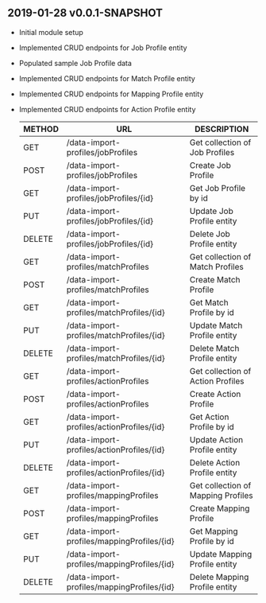## 2019-01-28 v0.0.1-SNAPSHOT
* Initial module setup
* Implemented CRUD endpoints for Job Profile entity
* Populated sample Job Profile data
* Implemented CRUD endpoints for Match Profile entity
* Implemented CRUD endpoints for Mapping Profile entity
* Implemented CRUD endpoints for Action Profile entity

    | METHOD |             URL                            | DESCRIPTION                         |
    |--------|--------------------------------------------|-------------------------------------|
    | GET    | /data-import-profiles/jobProfiles          | Get collection of Job Profiles      |
    | POST   | /data-import-profiles/jobProfiles          | Create Job Profile                  |
    | GET    | /data-import-profiles/jobProfiles/{id}     | Get Job Profile by id               |
    | PUT    | /data-import-profiles/jobProfiles/{id}     | Update Job Profile entity           |
    | DELETE | /data-import-profiles/jobProfiles/{id}     | Delete Job Profile entity           |
    | GET    | /data-import-profiles/matchProfiles        | Get collection of Match Profiles    |
    | POST   | /data-import-profiles/matchProfiles        | Create Match Profile                |
    | GET    | /data-import-profiles/matchProfiles/{id}   | Get Match Profile by id             |
    | PUT    | /data-import-profiles/matchProfiles/{id}   | Update Match Profile entity         |
    | DELETE | /data-import-profiles/matchProfiles/{id}   | Delete Match Profile entity         |
    | GET    | /data-import-profiles/actionProfiles       | Get collection of Action Profiles   |
    | POST   | /data-import-profiles/actionProfiles       | Create Action Profile               |
    | GET    | /data-import-profiles/actionProfiles/{id}  | Get Action Profile by id            |
    | PUT    | /data-import-profiles/actionProfiles/{id}  | Update Action Profile entity        |
    | DELETE | /data-import-profiles/actionProfiles/{id}  | Delete Action Profile entity        |
    | GET    | /data-import-profiles/mappingProfiles      | Get collection of Mapping Profiles  |
    | POST   | /data-import-profiles/mappingProfiles      | Create Mapping Profile              |
    | GET    | /data-import-profiles/mappingProfiles/{id} | Get Mapping Profile by id           |
    | PUT    | /data-import-profiles/mappingProfiles/{id} | Update Mapping Profile entity       |
    | DELETE | /data-import-profiles/mappingProfiles/{id} | Delete Mapping Profile entity       |
